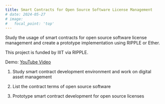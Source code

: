```yaml
---
title: Smart Contracts for Open Source Software License Management
# date: 2024-05-27
# image:
#   focal_point: 'top'
---
```


Study the usage of smart contracts for open source software license management and create a prototype implementation using RIPPLE or Ether.

This project is funded by IIIT via RIPPLE.

Demo: [YouTube Video](https://www.youtube.com/watch?v=NlqTsSvGoLY)

<!--more-->

1. Study smart contract development environment and work on digital asset management

2. List the contract terms of open source software

3. Prototype smart contract development for open source licenses
